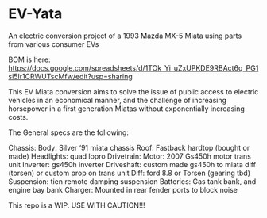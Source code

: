 # EV-Yata
An electric conversion project of a 1993 Mazda MX-5 Miata using parts from various consumer EVs

BOM is here: https://docs.google.com/spreadsheets/d/1TOk_Yi_uZxUPKDE9RBAct6q_PG1si5Ir1CRWUTscMfw/edit?usp=sharing

This EV Miata conversion aims to solve the issue of public access to electric vehicles in an economical manner, and the challenge of increasing horsepower in a first generation Miatas without exponentially increasing costs. 

The General specs are the following:

Chassis: 
Body: Silver ‘91 miata chassis
Roof: Fastback hardtop (bought or made)
Headlights: quad lopro
Drivetrain:
    Motor: 2007 Gs450h motor trans unit
    Inverter: gs450h inverter
    Driveshaft: custom made gs450h to miata diff (torsen) or custom prop on trans unit
    Diff: ford 8.8 or Torsen (gearing tbd)
    Suspension: tien remote damping suspension
    Batteries: Gas tank bank, and engine bay bank
    Charger: Mounted in rear fender ports to block noise


This repo is a WIP. USE WITH CAUTION!!!
